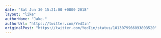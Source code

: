 ```yaml
---
date: "Sat Jun 30 15:21:00 +0000 2018"
layout: "like"
authorName: "Jake."
authorUrl: "https://twitter.com/YedIin"
originalPost: "https://twitter.com/YedIin/status/1013079966093803520"
---
```

